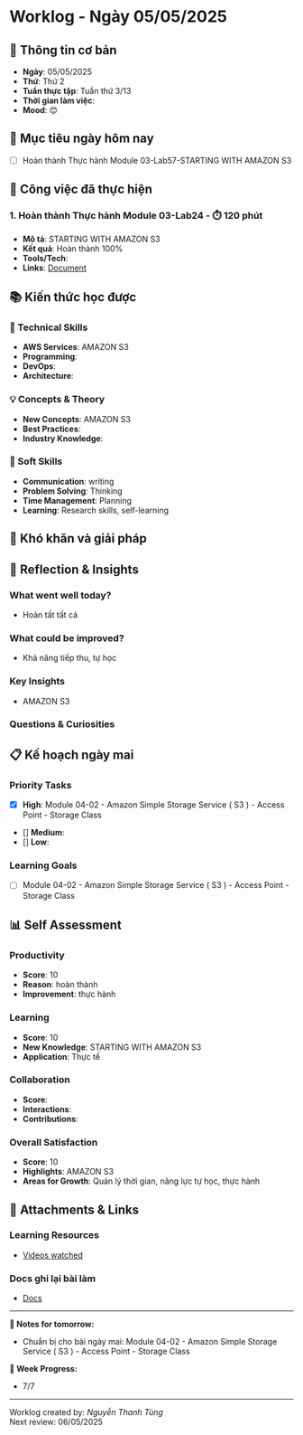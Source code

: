# Worklog - Ngày 05/05/2025

## 📅 Thông tin cơ bản
- **Ngày**: 05/05/2025
- **Thứ**: Thứ 2
- **Tuần thực tập**: Tuần thứ 3/13
- **Thời gian làm việc**: 
- **Mood**: 😊

## 🎯 Mục tiêu ngày hôm nay
- [ ] Hoàn thành Thực hành Module 03-Lab57-STARTING WITH AMAZON S3

## 💼 Công việc đã thực hiện

### 1. Hoàn thành Thực hành Module 03-Lab24 - ⏱️ 120 phút
- **Mô tả**: STARTING WITH AMAZON S3
- **Kết quả**: Hoàn thành 100%
- **Tools/Tech**: 
- **Links**: [Document](https://docs.google.com/document/d/12WYgDA1epFL9i3b4XwrVLNkME8G9tTru1AgXK_2GDSo/edit?usp=sharing)

## 📚 Kiến thức học được

### 🔧 Technical Skills
- **AWS Services**: AMAZON S3
- **Programming**: 
- **DevOps**: 
- **Architecture**: 

### 💡 Concepts & Theory
- **New Concepts**: AMAZON S3
- **Best Practices**: 
- **Industry Knowledge**: 

### 🤝 Soft Skills
- **Communication**: writing
- **Problem Solving**: Thinking
- **Time Management**: Planning
- **Learning**: Research skills, self-learning

## 🚧 Khó khăn và giải pháp

## 💭 Reflection & Insights

### What went well today?
- Hoàn tất tất cả

### What could be improved?
- Khả năng tiếp thu, tự học

### Key Insights
- AMAZON S3

### Questions & Curiosities

## 📋 Kế hoạch ngày mai

### Priority Tasks
- [x] **High**: Module 04-02 - Amazon Simple Storage Service ( S3 ) - Access Point - Storage Class
- [] **Medium**: 
- [] **Low**: 

### Learning Goals
- [ ] Module 04-02 - Amazon Simple Storage Service ( S3 ) - Access Point - Storage Class

## 📊 Self Assessment

### Productivity
- **Score**: 10
- **Reason**: hoàn thành
- **Improvement**: thực hành 

### Learning
- **Score**: 10
- **New Knowledge**: STARTING WITH AMAZON S3
- **Application**: Thực tế

### Collaboration
- **Score**: 
- **Interactions**: 
- **Contributions**: 

### Overall Satisfaction
- **Score**: 10
- **Highlights**: AMAZON S3
- **Areas for Growth**: Quản lý thời gian, năng lực tự học, thực hành


## 📎 Attachments & Links

### Learning Resources
- [Videos watched](https://www.youtube.com/watch?v=7kmhQLYkrnI&list=PLahN4TLWtox2a3vElknwzU_urND8hLn1i&index=90)

### Docs ghi lại bài làm
- [Docs](https://docs.google.com/document/d/12WYgDA1epFL9i3b4XwrVLNkME8G9tTru1AgXK_2GDSo/edit?usp=sharing)

---

**📝 Notes for tomorrow:**
- Chuẩn bị cho bài ngày mai: Module 04-02 - Amazon Simple Storage Service ( S3 ) - Access Point - Storage Class

**🎯 Week Progress:**
- 7/7

---
Worklog created by: *Nguyễn Thanh Tùng*  
Next review: 06/05/2025
